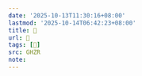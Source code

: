```yaml
---
date: '2025-10-13T11:30:16+08:00'
lastmod: '2025-10-14T06:42:23+08:00'
title: 󰥉
url: 󰥉
tags: [𥕲]
src: GHZR
note:
---
```

